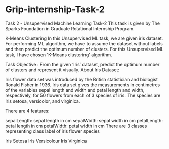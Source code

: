 # Grip-internship-Task-2
Task 2 - Unsupervised Machine Learning
Task-2 This task is given by The Sparks Foundation in Graduate Rotational Internship Program.

K-Means Clustering
In this Unsupervised ML task, we are given iris dataset. For performing ML algorithm, we have to assume the dataset without labels and then predict the optimum number of clusters. For this Unsupervised ML task, I have chosen 'K-Means clustering' algorithm.

Task Objective : From the given ‘Iris’ dataset, predict the optimum number of clusters and represent it visually.
About Iris Dataset:

Iris flower data set was introduced by the British statistician and biologist Ronald Fisher in 1936. Iris data set gives the measurements in centimetres of the variables sepal length and width and petal length and width, respectively, for 50 flowers from each of 3 species of iris. The species are Iris setosa, versicolor, and virginica.

There are 4 features:

sepalLength: sepal length in cm
sepalWidth: sepal width in cm
petalLength: petal length in cm
petalWidth: petal width in cm
There are 3 classes representing class label of iris flower species

Iris Setosa
Iris Versicolour
Iris Virginica
